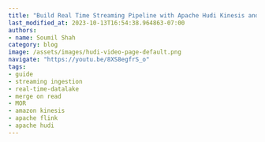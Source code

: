 ```yaml
---
title: "Build Real Time Streaming Pipeline with Apache Hudi Kinesis and Flink | Hands on Lab"
last_modified_at: 2023-10-13T16:54:38.964863-07:00
authors:
- name: Soumil Shah
category: blog
image: /assets/images/hudi-video-page-default.png
navigate: "https://youtu.be/8XS8egfrS_o"
tags:
- guide
- streaming ingestion
- real-time-datalake
- merge on read
- MOR
- amazon kinesis
- apache flink
- apache hudi
---
```

